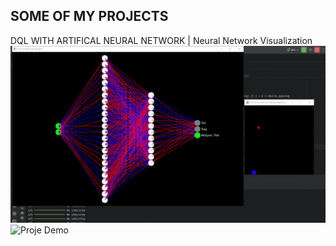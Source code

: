 ## SOME OF MY PROJECTS
DQL WITH ARTIFICAL NEURAL NETWORK | Neural Network Visualization
![Proje Demo](demo.gif)
![Proje Demo](demo-2.gif)

